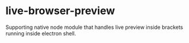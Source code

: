 # live-browser-preview
Supporting native node module that handles live preview inside brackets running inside electron shell.
